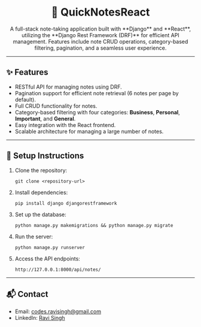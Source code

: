 <h1 align="center">📝 QuickNotesReact</h1>

<p align="center">
  A full-stack note-taking application built with **Django** and **React**, utilizing the **Django Rest Framework (DRF)** for efficient API management. Features include note CRUD operations, category-based filtering, pagination, and a seamless user experience.
</p>

---

<h2>✨ Features</h2>
<ul>
  <li>RESTful API for managing notes using DRF.</li>
  <li>Pagination support for efficient note retrieval (6 notes per page by default).</li>
  <li>Full CRUD functionality for notes.</li>
  <li>Category-based filtering with four categories: <strong>Business</strong>, <strong>Personal</strong>, <strong>Important</strong>, and <strong>General</strong>.</li>
  <li>Easy integration with the React frontend.</li>
  <li>Scalable architecture for managing a large number of notes.</li>
</ul>

---

<h2>📂 Setup Instructions</h2>
<ol>
  <li>Clone the repository:
    <pre><code>git clone &lt;repository-url&gt;</code></pre>
  </li>
  <li>Install dependencies:
    <pre><code>pip install django djangorestframework</code></pre>
  </li>
  <li>Set up the database:
    <pre><code>python manage.py makemigrations && python manage.py migrate</code></pre>
  </li>
  <li>Run the server:
    <pre><code>python manage.py runserver</code></pre>
  </li>
  <li>Access the API endpoints:
    <pre><code>http://127.0.0.1:8000/api/notes/</code></pre>
  </li>
</ol>

---

<h2>📬 Contact</h2>
<ul>
  <li>Email: <a href="mailto:codes.ravisingh@gmail.com">codes.ravisingh@gmail.com</a></li>
  <li>LinkedIn: <a href="https://www.linkedin.com/in/ravi-singh-53894933a?utm_source=share&utm_campaign=share_via&utm_content=profile&utm_medium=android_app" target="_blank">Ravi Singh</a></li>
</ul>
